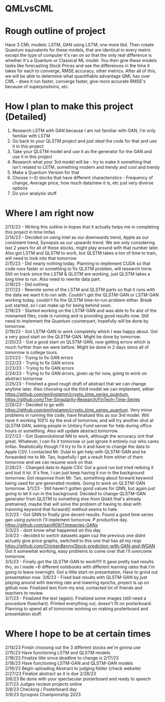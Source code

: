 # QMLvsCML

# Rough outline of project
Have 3 CML models: LSTM, GAN using LSTM, one more tbd. Then create Quantum equivalents for these models, that are identical in every metric except the type of computer it's ran on so that the only real difference is whether it's a Quantum or Classical ML model. You then give these models tasks like forecasting Stock Prices and see the differences in the time it takes for each to converge, RMSE accuracy, other metrics. After all of this, we will be able to determine what quantifiable advantage QML has over CML - does it run faster, converge faster, give more accurate RMSE's because of superpositions, etc.

# How I plan to make this project (Detailed)
 1. Research LSTM with GAN because I am not familiar with GAN, I'm only familiar with LSTM
 2. Go back to your QLSTM project and just steal the code for that and use it in this project
 3. Take your QLSTM model and use it as the generator for the GAN and use it in this project
 4. Research what your 3rd model will be - try to make it something that isn't related to LSTM, something modern and trendy and cool and trendy
 5. Make a Quantum Version for that
 6. Choose (~3) stocks that have different characteristics - Frequency of change, Average price, how much data/new it is, etc just very diverse options
 7. Do your analysis stuff
 
# Where I am right now
 2/13/23 - Writing this outline in hopes that it actually helps me in completing this project in time lmfao <br>
 2/14/23 - Decided on using Intel as our downwards trend, Apple as our consistent trend, Synopsis as our upwards trend. We are only considering last 2 years for all of these stocks, might play around with that number later. Also got LSTM and QLSTM to work, but QLSTM takes a ton of time to train, will need to look into that tomorrow<br>
 2/15/23 - Did nearly nothing today. Planning to implement CUDA so that code runs faster or something to fix QLSTM problem, will research tmrw. Still on track since the LSTM & QLSTM are working, just QLSTM takes a long time to run. Also need to rewrite data part. <br>
 2/16/23 - Did nothing <br>
 2/17/23 - Rewrote some of the LSTM and QLSTM parts so that it runs with the data we want it to run with. Couldn't get the QLSTM-GAN or LSTM-GAN working today, couldn't fix the QLSTM time-to-run problem either. Break just started, so I can make up for being behind soon. <br>
 2/18/23 - Started working on the LSTM-GAN and was able to fix alot of the misnamed files, code is running and is providing good results now. Still need to implement the Quantum counterpart, hopefully will be done by tomorrow. <br>
 2/19/23 - Got LSTM-GAN to work completely which I was happy about. Got a very good start on the QLSTM-GAN. Might be done by tomorrow. <br>
 2/20/23 - Got a good start on QLSTM-GAN, now getting errors which is much further than we were before. Might be done in 2 days since all of tomorrow is college tours. <br>
 2/21/23 - Trying to fix GAN errors <br>
 2/22/23 - Trying to fix GAN errors <br>
 2/23/23 - Trying to fix GAN errors <br>
 2/24/23 - Trying to fix GAN errors, given up for now, going to work on abstract tomorrow <br>
 2/25/23 - Finished a good rough draft of abstract that we can change anytime later. Also choosing out the third model we can implement, either  https://github.com/emilystamm/crypto_time_series_quantum, https://github.com/The-Singularity-Research/FinTech-Time-Series <br>
 2/26/23 -  Decided to go with https://github.com/emilystamm/crypto_time_series_quantum. Very minor problems in running the code, have finalized this as our 3rd model. Will have it working 100% by the end of tomorrow, and will try another shot at QLSTM GAN, asking people in Unitary Fund server for help during office hours or something. Also will update abstract tomorrow. <br>
 2/27/23 - Got Quanvolutional NN to work, although the accuracy isnt that great. Whatever, I can fix it tomorrow or just ignore it entirely cuz who cares lmfao. Realistically though I'll try to fix it and have to change the data to Apple CSV. I contacted Mr. Dulal to get help with QLSTM-GAN and he forwarded me to Mr. Tan, hopefully I get a result from either of them tomorrow and we can resume work on that. <br>
 2/28/23 - Changed data to Apple CSV. Got a good run but tried redoing it and lost it lol. It's fine, I can just keep having it run in the background tomorrow. Got response from Mr. Tan, something about forward keyword being used for pre generated models. Going to work on QLSTM-GAN tomorrow.
 3/1/23  - Still haven't gotten good values for QNN, but again just going to let it run in the background. Decided to change QLSTM-GAN generator from QLSTM to something else from Qiskit that's already pretrained, maybe that will solve the problem of having to deal with trainning keyword that forward() method seems to hate. <br>
 3/2/23  - Got QNN to finally give decent results. Found a good time series gan using pytorch I'll implement tomorrow. P productive day. https://github.com/sanj909/Timeseries-GANs <br>
 3/3/23 - dont know what happened on this day <br>
 3/4/23 - decided to switch datasets again cuz the previous one didnt actually give price graphs, switched to this one that has all my reqs https://github.com/ChickenBenny/Stock-prediction-with-GAN-and-WGAN . Got it somewhat working, easy problems to come over that i'll overcome tomorrow. <br>
 3/5/23 - Finally got the QLSTM-GAN to work!!!!! It gave pretty bad results tho, so I made ~6 different notebooks with different learning rates that I'm going to leave overnight. Got a little start on presentation. Have to grind out presentation now.
 3/6/23 - Fixed bad results with QLSTM-GAN by just playing around with learning rate and lowering epochs, project is up on github now. Finalized text from my end, contacted lot of friends and teachers to review. <br>
 3/7/23 - Finalized the text (again). Finalized some images (still need a procedure flowchart). Printed everything out, doesn't fit on posterboard. Planning to spend all of tomorrow working on making posterboard and presentation stuff.
 # Where I hope to be at certain times
 2/14/23 Finish choosing out the 3 different stocks we're gonna use <br>
 2/15/23 Have functioning LSTM and QLSTM models <br>
 2/16/23 Finalize title since deadline to change is 2/17/23 <br>
 2/18/23 Have functioning LSTM-GAN and QLSTM-GAN models <br>
 2/19/23 Begin uploading Abstract to judging folder (check website) <br>
 2/27/23 Finalize abstract as it is due 2/28/23 <br>
 3/6/23 Be done with your spectacular posterboard and ready to speech <br>
 3/7/23 Judges recieve projects online <br>
 3/8/23 Checking / Posterboard day <br>
 3/9/23 Synopsis Championship 2023 <br>
 
